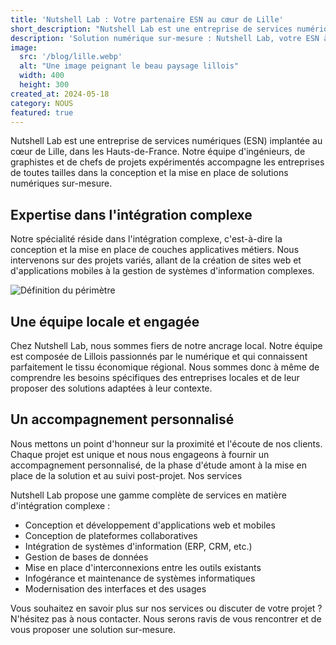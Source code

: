 ```yaml
---
title: 'Nutshell Lab : Votre partenaire ESN au cœur de Lille'
short_description: "Nutshell Lab est une entreprise de services numériques (ESN) implantée à Lille, dans les Hauts-de-France. Notre équipe d'experts accompagne les entreprises de toutes tailles dans la conception et la mise en place de solutions numériques sur-mesure."
description: 'Solution numérique sur-mesure : Nutshell Lab, votre ESN à Lille'
image:
  src: '/blog/lille.webp'
  alt: "Une image peignant le beau paysage lillois"
  width: 400
  height: 300
created_at: 2024-05-18
category: NOUS
featured: true
---
```



Nutshell Lab est une entreprise de services numériques (ESN) implantée au cœur de Lille, dans les Hauts-de-France. Notre équipe d'ingénieurs, de graphistes et de chefs de projets expérimentés accompagne les entreprises de toutes tailles dans la conception et la mise en place de solutions numériques sur-mesure.

## Expertise dans l'intégration complexe

Notre spécialité réside dans l'intégration complexe, c'est-à-dire la conception et la mise en place de couches applicatives métiers. Nous intervenons sur des projets variés, allant de la création de sites web et d'applications mobiles à la gestion de systèmes d'information complexes.

![Définition du périmètre](/blog/draw-perimeter.webp)

## Une équipe locale et engagée

Chez Nutshell Lab, nous sommes fiers de notre ancrage local. Notre équipe est composée de Lillois passionnés par le numérique et qui connaissent parfaitement le tissu économique régional. Nous sommes donc à même de comprendre les besoins spécifiques des entreprises locales et de leur proposer des solutions adaptées à leur contexte.

## Un accompagnement personnalisé

Nous mettons un point d'honneur sur la proximité et l'écoute de nos clients. Chaque projet est unique et nous nous engageons à fournir un accompagnement personnalisé, de la phase d'étude amont à la mise en place de la solution et au suivi post-projet.
Nos services

Nutshell Lab propose une gamme complète de services en matière d'intégration complexe :

* Conception et développement d'applications web et mobiles
* Conception de plateformes collaboratives
* Intégration de systèmes d'information (ERP, CRM, etc.)
* Gestion de bases de données
* Mise en place d'interconnexions entre les outils existants
* Infogérance et maintenance de systèmes informatiques
* Modernisation des interfaces et des usages

Vous souhaitez en savoir plus sur nos services ou discuter de votre projet ? N'hésitez pas à nous contacter. Nous serons ravis de vous rencontrer et de vous proposer une solution sur-mesure.

